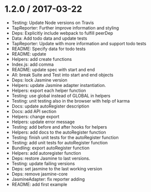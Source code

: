 1.2.0 / 2017-03-22
==================

  * Testing: Update Node versions on Travis
  * TapReporter: Further improve information and styling
  * Deps: Explicitly include webpack to fulfill peerDep
  * Data: Add todo data and update tests
  * TapReporter: Update with more information and support todo tests
  * README: Specify data for todo tests
  * README: update
  * Helpers: add create functions
  * Index.js: add comma
  * README: update spec with start and end
  * All: break Suite and Test into start and end objects
  * Deps: lock Jasmine version
  * Helpers: update Jasmine adapter instantiation.
  * Helpers: export each helper function
  * Testing: use global instead of GLOBAL in helpers
  * Testing: unit testing also in the browser with help of karma
  * Docs: update autoRegister description
  * Docs: add API section
  * Helpers: change export
  * Helpers: update error message
  * Testing: add before and after hooks for helpers
  * Helpers: add docs to the autoRegister function
  * Testing: finish unit tests for the autoRegister function
  * Testing: add unit tests for autoRegister function
  * Bundling: export autoRegister function
  * Helpers: add autoregister function
  * Deps: restore Jasmine to last versions.
  * Testing: update failing versions
  * Deps: set jasmine to the last working version
  * Deps: remove jasmine-core
  * JasmineAdapter: fix reporter adding
  * README: add first example

